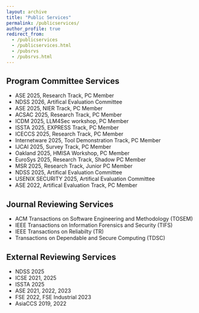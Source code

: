 ```yaml
---
layout: archive
title: "Public Services"
permalink: /publicservices/
author_profile: true
redirect_from: 
  - /publicservices
  - /publicservices.html
  - /pubsrvs
  - /pubsrvs.html
---
```


## Program Committee Services

- ASE 2025, Research Track, PC Member
- NDSS 2026, Artifical Evaluation Committee
- ASE 2025, NIER Track, PC Member
- ACSAC 2025, Research Track, PC Member
- ICDM 2025, LLM4Sec workshop, PC Member
- ISSTA 2025, EXPRESS Track, PC Member
- ICECCS 2025, Research Track, PC Member
- Internetware 2025, Tool Demonstration Track, PC Member
- IJCAI 2025, Survey Track, PC Member
- Oakland 2025, HMISA Workshop, PC Member
- EuroSys 2025, Research Track, Shadow PC Member
- MSR 2025, Research Track, Junior PC Member
- NDSS 2025, Artifical Evaluation Committee
- USENIX SECURITY 2025, Artifical Evaluation Committee
- ASE 2022, Artifical Evaluation Track, PC Member

## Journal Reviewing Services

- ACM Transactions on Software Engineering and Methodology (TOSEM)
- IEEE Transactions on Information Forensics and Security (TIFS)
- IEEE Transactions on Reliabilty (TR)
- Transactions on Dependable and Secure Computing (TDSC)

## External Reviewing Services

- NDSS 2025
- ICSE 2021, 2025
- ISSTA 2025
- ASE 2021, 2022, 2023
- FSE 2022, FSE Industrial 2023
- AsiaCCS 2019, 2022
